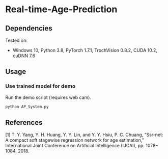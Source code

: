 # Real-time-Age-Prediction

## Dependencies
Tested on:
- Windows 10, Python 3.8, PyTorch 1.7.1, TrochVision 0.8.2, CUDA 10.2, cuDNN 7.6

## Usage

### Use trained model for demo
Run the demo script (requires web cam).
```sh
python AP_System.py
```

## References
[1] T. Y. Yang, Y. H. Huang, Y. Y. Lin, and Y. Y. Hsiu, P. C. Chuang, “Ssr-net: A compact soft stagewise regression network for age estimation,” International Joint Conference on Artificial Intelligence (IJCAI), pp. 1078–1084, 2018.
